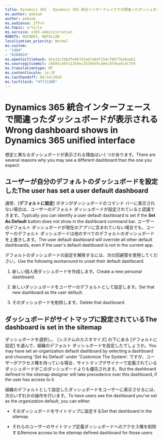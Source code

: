 ```yaml
---
title: Dynamics 365 - Dynamics 365 統合インターフェイスでの間違ったダッシュボードの表示
ms.author: pebaum
author: pebaum
ms.audience: ITPro
ms.topic: article
ms.service: o365-administration
ROBOTS: NOINDEX, NOFOLLOW
localization_priority: Normal
ms.custom:
- "1484"
- "6200024"
ms.openlocfilehash: 02e33c7dbdfe9b7d2ad7a04f154cf067fba0aab2
ms.sourcegitcommit: c6692ce0fa1358ec3529e59ca0ecdfdea4cdc759
ms.translationtype: MT
ms.contentlocale: ja-JP
ms.lasthandoff: 09/14/2020
ms.locfileid: "47711280"
---
```

# <a name="wrong-dashboard-shows-in-dynamics-365-unified-interface"></a><span data-ttu-id="1323c-102">Dynamics 365 統合インターフェースで間違ったダッシュボードが表示される</span><span class="sxs-lookup"><span data-stu-id="1323c-102">Wrong dashboard shows in Dynamics 365 unified interface</span></span>

<span data-ttu-id="1323c-103">想定と異なるダッシュボードが表示される理由はいくつかあります。</span><span class="sxs-lookup"><span data-stu-id="1323c-103">There are several reasons why you may see a different dashboard than the one you expect:</span></span>

## <a name="the-user-has-set-a-user-default-dashboard"></a><span data-ttu-id="1323c-104">ユーザーが自分のデフォルトのダッシュボードを設定した</span><span class="sxs-lookup"><span data-stu-id="1323c-104">The user has set a user default dashboard</span></span> 

<span data-ttu-id="1323c-105">通常、[**デフォルトに設定**] ボタンがダッシュボードのコマンド バーに表示されない場合は、ユーザーのデフォルト ダッシュボードが設定されていると認識できます。</span><span class="sxs-lookup"><span data-stu-id="1323c-105">Typically you can identify a user default dashboard is set if the **Set As Default** button does not show in the dashboard command bar.</span></span> <span data-ttu-id="1323c-106">ユーザーのデフォルト ダッシュボードが現在のアプリに含まれていない場合でも、ユーザーのデフォルト ダッシュボードは他のすべてのデフォルトのダッシュボードを上書きします。</span><span class="sxs-lookup"><span data-stu-id="1323c-106">The user default dashboard will override all other default dashboards, even if the user's default dashboard is not in the current app.</span></span>

<span data-ttu-id="1323c-107">デフォルトのダッシュボードの設定を解除するには、次の回避策を使用してください。</span><span class="sxs-lookup"><span data-stu-id="1323c-107">Use the following workaround to unset their default dashboard.</span></span>

1. <span data-ttu-id="1323c-108">新しい個人用ダッシュボードを作成します。</span><span class="sxs-lookup"><span data-stu-id="1323c-108">Create a new personal dashboard.</span></span>

2. <span data-ttu-id="1323c-109">新しいダッシュボードをユーザーのデフォルトとして設定します。</span><span class="sxs-lookup"><span data-stu-id="1323c-109">Set that new dashboard as the user default.</span></span>

3. <span data-ttu-id="1323c-110">そのダッシュボードを削除します。</span><span class="sxs-lookup"><span data-stu-id="1323c-110">Delete that dashboard.</span></span>

## <a name="the-dashboard-is-set-in-the-sitemap"></a><span data-ttu-id="1323c-111">ダッシュボードがサイトマップに設定されている</span><span class="sxs-lookup"><span data-stu-id="1323c-111">The dashboard is set in the sitemap</span></span>

<span data-ttu-id="1323c-112">ダッシュボードを選択し、 [システムのカスタマイズ] の下にある [デフォルトに設定] を選んで、組織のデフォルト ダッシュボードを設定したでしょうか。</span><span class="sxs-lookup"><span data-stu-id="1323c-112">You may have set an organization default dashboard by selecting a dashboard and choosing 'Set As Default' under 'Customize The System'.</span></span> <span data-ttu-id="1323c-113">ですが、ユーザーがアクセス権を持っている場合、サイトマップデザイナーで定義されているダッシュボードがこのダッシュボードよりも優先されます。</span><span class="sxs-lookup"><span data-stu-id="1323c-113">But the dashboard defined in the sitemap designer will take precedence over this dashboard, if the user has access to it.</span></span>

<span data-ttu-id="1323c-114">組織のデフォルトとして設定したダッシュボードをユーザーに表示させるには、次のいずれかの操作を行います。</span><span class="sxs-lookup"><span data-stu-id="1323c-114">To have users see the dashboard you've set as the organization default, you can either:</span></span>

* <span data-ttu-id="1323c-115">そのダッシュボードをサイトマップに設定する</span><span class="sxs-lookup"><span data-stu-id="1323c-115">Set that dashboard in the sitemap</span></span>

* <span data-ttu-id="1323c-116">それらのユーザーのサイトマップ定義ダッシュボードへのアクセス権を削除する</span><span class="sxs-lookup"><span data-stu-id="1323c-116">Remove access to the sitemap defined dashboard for those users</span></span>
